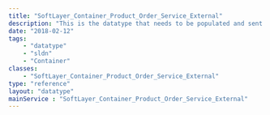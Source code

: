 ```yaml
---
title: "SoftLayer_Container_Product_Order_Service_External"
description: "This is the datatype that needs to be populated and sent to SoftLayer_Product_Order::placeOrder. "
date: "2018-02-12"
tags:
    - "datatype"
    - "sldn"
    - "Container"
classes:
    - "SoftLayer_Container_Product_Order_Service_External"
type: "reference"
layout: "datatype"
mainService : "SoftLayer_Container_Product_Order_Service_External"
---
```

